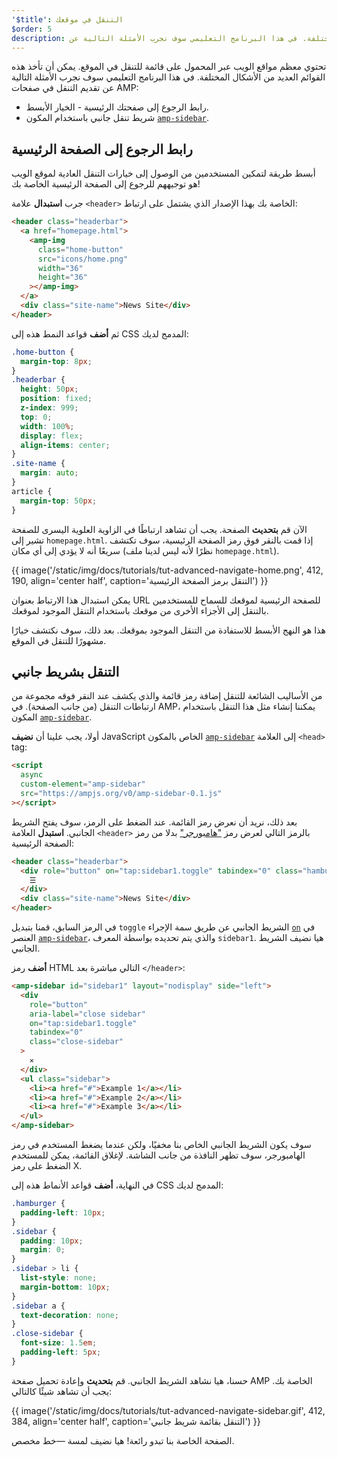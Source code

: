 ```yaml
---
'$title': التنقل في موقعك
$order: 5
description: تحتوي معظم مواقع الويب عبر المحمول على قائمة للتنقل في الموقع. يمكن أن تأخذ هذه القوائم العديد من الأشكال المختلفة. في هذا البرنامج التعليمي سوف نجرب الأمثلة التالية عن ...
---
```


تحتوي معظم مواقع الويب عبر المحمول على قائمة للتنقل في الموقع. يمكن أن تأخذ هذه القوائم العديد من الأشكال المختلفة. في هذا البرنامج التعليمي سوف نجرب الأمثلة التالية عن تقديم التنقل في صفحات AMP:

- رابط الرجوع إلى صفحتك الرئيسية - الخيار الأبسط.
- شريط تنقل جانبي باستخدام المكون [`amp-sidebar`](../../../../documentation/components/reference/amp-sidebar.md).

## رابط الرجوع إلى الصفحة الرئيسية

أبسط طريقة لتمكين المستخدمين من الوصول إلى خيارات التنقل العادية لموقع الويب هو توجيههم للرجوع إلى الصفحة الرئيسية الخاصة بك!

جرب **استبدال** علامة `<header>` الخاصة بك بهذا الإصدار الذي يشتمل على ارتباط:

```html
<header class="headerbar">
  <a href="homepage.html">
    <amp-img
      class="home-button"
      src="icons/home.png"
      width="36"
      height="36"
    ></amp-img>
  </a>
  <div class="site-name">News Site</div>
</header>
```

ثم **أضف** قواعد النمط هذه إلى CSS المدمج لديك:

```css
.home-button {
  margin-top: 8px;
}
.headerbar {
  height: 50px;
  position: fixed;
  z-index: 999;
  top: 0;
  width: 100%;
  display: flex;
  align-items: center;
}
.site-name {
  margin: auto;
}
article {
  margin-top: 50px;
}
```

الآن قم **بتحديث** الصفحة. يجب أن تشاهد ارتباطًا في الزاوية العلوية اليسرى للصفحة تشير إلى `homepage.html`. إذا قمت بالنقر فوق رمز الصفحة الرئيسية، سوف تكتشف سريعًا أنه لا يؤدي إلى أي مكان (نظرًا لأنه ليس لدينا ملف `homepage.html`).

{{ image('/static/img/docs/tutorials/tut-advanced-navigate-home.png', 412, 190, align='center half', caption='التنقل برمز الصفحة الرئيسية') }}

يمكن استبدال هذا الارتباط بعنوان URL للصفحة الرئيسية لموقعك للسماح للمستخدمين بالتنقل إلى الأجزاء الأخرى من موقعك باستخدام التنقل الموجود لموقعك.

هذا هو النهج الأبسط للاستفادة من التنقل الموجود بموقعك. بعد ذلك، سوف نكتشف خيارًا مشهورًا للتنقل في الموقع.

## التنقل بشريط جانبي

من الأساليب الشائعة للتنقل إضافة رمز قائمة والذي يكشف عند النقر فوقه مجموعة من ارتباطات التنقل (من جانب الصفحة). في AMP، يمكننا إنشاء مثل هذا التنقل باستخدام المكون [`amp-sidebar`](../../../../documentation/components/reference/amp-sidebar.md).

أولا، يجب علينا أن **نضيف** JavaScript الخاص بالمكون [`amp-sidebar`](../../../../documentation/components/reference/amp-sidebar.md) إلى العلامة `<head>` tag:

```html
<script
  async
  custom-element="amp-sidebar"
  src="https://ampjs.org/v0/amp-sidebar-0.1.js"
></script>
```

بعد ذلك، نريد أن نعرض رمز القائمة. عند الضغط على الرمز، سوف يفتح الشريط الجانبي. **استبدل** العلامة `<header>` بالرمز التالي لعرض رمز ["هامبورجر"](https://en.wikipedia.org/wiki/Hamburger_button) بدلا من رمز الصفحة الرئيسية:

```html
<header class="headerbar">
  <div role="button" on="tap:sidebar1.toggle" tabindex="0" class="hamburger">
    ☰
  </div>
  <div class="site-name">News Site</div>
</header>
```

في الرمز السابق، قمنا بتبديل `toggle` الشريط الجانبي عن طريق سمة الإجراء [`on`](../../../../documentation/guides-and-tutorials/learn/amp-actions-and-events.md) في العنصر [`amp-sidebar`](../../../../documentation/components/reference/amp-sidebar.md)، والذي يتم تحديده بواسطة المعرف `sidebar1`. هيا نضيف الشريط الجانبي.

**أضف** رمز HTML التالي مباشرة بعد `</header>`:

```html
<amp-sidebar id="sidebar1" layout="nodisplay" side="left">
  <div
    role="button"
    aria-label="close sidebar"
    on="tap:sidebar1.toggle"
    tabindex="0"
    class="close-sidebar"
  >
    ✕
  </div>
  <ul class="sidebar">
    <li><a href="#">Example 1</a></li>
    <li><a href="#">Example 2</a></li>
    <li><a href="#">Example 3</a></li>
  </ul>
</amp-sidebar>
```

سوف يكون الشريط الجانبي الخاص بنا مخفيًا، ولكن عندما يضغط المستخدم في رمز الهامبورجر، سوف تظهر النافذة من جانب الشاشة. لإغلاق القائمة، يمكن للمستخدم الضغط على رمز X.

في النهاية، **أضف** قواعد الأنماط هذه إلى CSS المدمج لديك:

```css
.hamburger {
  padding-left: 10px;
}
.sidebar {
  padding: 10px;
  margin: 0;
}
.sidebar > li {
  list-style: none;
  margin-bottom: 10px;
}
.sidebar a {
  text-decoration: none;
}
.close-sidebar {
  font-size: 1.5em;
  padding-left: 5px;
}
```

حسنا، هيا نشاهد الشريط الجانبي. قم **بتحديث** وإعادة تحميل صفحة AMP الخاصة بك. يجب أن تشاهد شيئًا كالتالي:

{{ image('/static/img/docs/tutorials/tut-advanced-navigate-sidebar.gif', 412, 384, align='center half', caption='التنقل بقائمة شريط جانبي') }}

الصفحة الخاصة بنا تبدو رائعة! هيا نضيف لمسة —خط مخصص.
